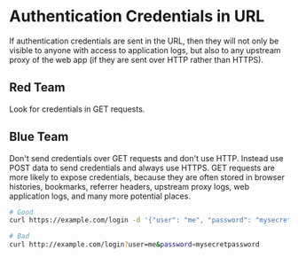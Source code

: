 # Authentication Credentials in URL

If authentication credentials are sent in the URL, then they will not only be visible to anyone with access to application logs, but also to any upstream proxy of the web app (if they are sent over HTTP rather than HTTPS).

## Red Team

Look for credentials in GET requests.

## Blue Team

Don't send credentials over GET requests and don't use HTTP. Instead use POST data to send credentials and always use HTTPS. GET requests are more likely to expose credentials, because they are often stored in browser histories, bookmarks, referrer headers, upstream proxy logs, web application logs, and many more potential places.

```bash
# Good
curl https://example.com/login -d '{"user": "me", "password": "mysecretpassword"}'

# Bad
curl http://example.com/login?user=me&password=mysecretpassword
```
